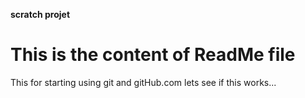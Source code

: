 **scratch projet**

# This is the content of ReadMe file 

This for starting using git and gitHub.com
lets see if this works...
